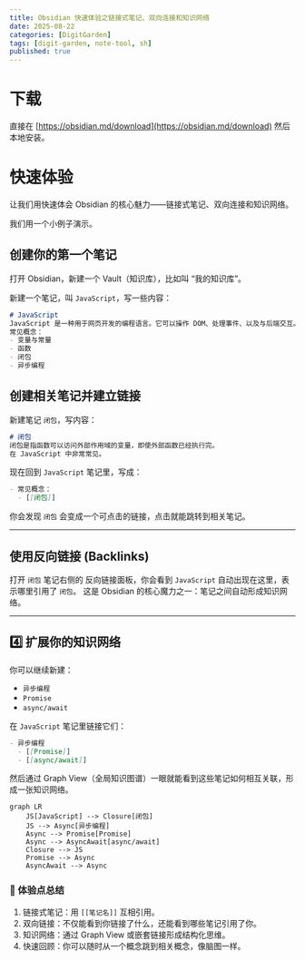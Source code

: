 ```yaml
---
title: Obsidian 快速体验之链接式笔记、双向连接和知识网络
date: 2025-08-22
categories: [DigitGarden]
tags: [digit-garden, note-tool, sh]
published: true
---
```



# 下载

直接在 [https://obsidian.md/download](https://obsidian.md/download) 然后本地安装。

# 快速体验

让我们用快速体会 Obsidian 的核心魅力——链接式笔记、双向连接和知识网络。

我们用一个小例子演示。

## 创建你的第一个笔记

打开 Obsidian，新建一个 Vault（知识库），比如叫 “我的知识库”。

新建一个笔记，叫 `JavaScript`，写一些内容：

```markdown
# JavaScript
JavaScript 是一种用于网页开发的编程语言。它可以操作 DOM、处理事件、以及与后端交互。
常见概念：
- 变量与常量
- 函数
- 闭包
- 异步编程
```

## 创建相关笔记并建立链接

新建笔记 `闭包`，写内容：

```markdown
# 闭包
闭包是指函数可以访问外部作用域的变量，即使外部函数已经执行完。
在 JavaScript 中非常常见。
```

现在回到 `JavaScript` 笔记里，写成：

```markdown
- 常见概念：
  - [[闭包]]
```

你会发现 `闭包` 会变成一个可点击的链接，点击就能跳转到相关笔记。

---

## 使用反向链接 (Backlinks)

打开 `闭包` 笔记右侧的 反向链接面板，你会看到 `JavaScript` 自动出现在这里，表示哪里引用了 `闭包`。
这是 Obsidian 的核心魔力之一：笔记之间自动形成知识网络。

---

## 4️⃣ 扩展你的知识网络

你可以继续新建：

* `异步编程`
* `Promise`
* `async/await`

在 `JavaScript` 笔记里链接它们：

```markdown
- 异步编程
  - [[Promise]]
  - [[async/await]]
```

然后通过 Graph View（全局知识图谱）一眼就能看到这些笔记如何相互关联，形成一张知识网络。

```mermaid
graph LR
    JS[JavaScript] --> Closure[闭包]
    JS --> Async[异步编程]
    Async --> Promise[Promise]
    Async --> AsyncAwait[async/await]
    Closure --> JS
    Promise --> Async
    AsyncAwait --> Async
```

### 🌟 体验点总结

1. 链接式笔记：用 `[[笔记名]]` 互相引用。
2. 双向链接：不仅能看到你链接了什么，还能看到哪些笔记引用了你。
3. 知识网络：通过 Graph View 或嵌套链接形成结构化思维。
4. 快速回顾：你可以随时从一个概念跳到相关概念，像脑图一样。




